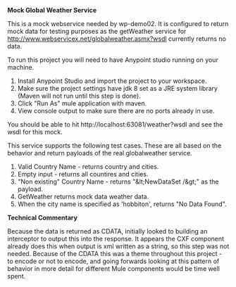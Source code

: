 **Mock Global Weather Service**

This is a mock webservice needed by wp-demo02. It is configured to return mock data for testing purposes as the getWeather service for 
http://www.webservicex.net/globalweather.asmx?wsdl currently returns no data.

To run this project you will need to have Anypoint studio running on your machine.

1. Install Anypoint Studio and import the project to your workspace.
2. Make sure the project settings have jdk 8 set as a JRE system library (Maven will not run until this step is done).
3. Click "Run As" mule application with maven.
4. View console output to make sure there are no ports already in use.

You should be able to hit http://localhost:63081/weather?wsdl and see the wsdl for this mock.

This service supports the following test cases. These are all based on the behavior and return payloads of the real globalweather service.

1. Valid Country Name - returns country and cities.
2. Empty input - returns all countires and cities. 
3. "Non existing" Country Name - returns "&amp;lt;NewDataSet /&amp;gt;" as the payload.
4. GetWeather returns mock data weather data.
5. When the city name is specified as 'hobbiton', returns "No Data Found".


**Technical Commentary**

Because the data is returned as CDATA, initially looked to building an interceptor to output this into the response. 
It appears the CXF component already does this when output is xml written as a string, so this step was not needed. Because of the CDATA 
this was a theme throughout this project - to encode or not to encode, and going forwards looking at this pattern of behavior in more detail
for different Mule components would be time well spent.
